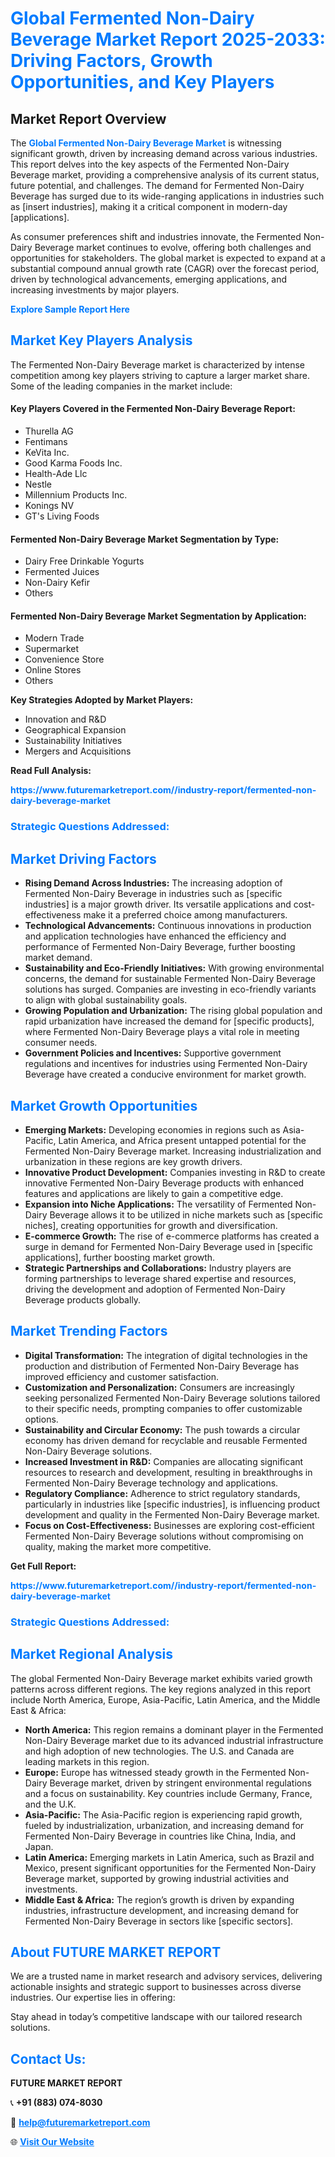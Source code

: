 <h1 style="color: #007BFF;">Global Fermented Non-Dairy Beverage Market Report 2025-2033: Driving Factors, Growth Opportunities, and Key Players</h1>

<section id="overview">
<h2>Market Report Overview</h2>
<p>The <a href="https://www.futuremarketreport.com//industry-report/fermented-non-dairy-beverage-market" style="color: #007BFF; text-decoration: none;"><strong>Global Fermented Non-Dairy Beverage Market</strong></a> is witnessing significant growth, driven by increasing demand across various industries. This report delves into the key aspects of the Fermented Non-Dairy Beverage market, providing a comprehensive analysis of its current status, future potential, and challenges. The demand for Fermented Non-Dairy Beverage has surged due to its wide-ranging applications in industries such as [insert industries], making it a critical component in modern-day [applications].</p>
<p>As consumer preferences shift and industries innovate, the Fermented Non-Dairy Beverage market continues to evolve, offering both challenges and opportunities for stakeholders. The global market is expected to expand at a substantial compound annual growth rate (CAGR) over the forecast period, driven by technological advancements, emerging applications, and increasing investments by major players.</p>
</section>

<section id="overview">
<p><a href="https://www.futuremarketreport.com//request-sample/reportId=86989" style="color: #007BFF; text-decoration: none;"><strong>Explore Sample Report Here</strong></a></p>
</section>

<section id="key-players">
<h2 style="color: #007BFF;">Market Key Players Analysis</h2>
<p>The Fermented Non-Dairy Beverage market is characterized by intense competition among key players striving to capture a larger market share. Some of the leading companies in the market include:</p>
<h4>Key Players Covered in the Fermented Non-Dairy Beverage Report:</h4>
<ul><li>Thurella AG</li><li>Fentimans</li><li>KeVita Inc.</li><li>Good Karma Foods Inc.</li><li>Health-Ade Llc</li><li>Nestle</li><li>Millennium Products Inc.</li><li>Konings NV</li><li>GT&#039;s Living Foods</li></ul>
<h4>Fermented Non-Dairy Beverage Market Segmentation by Type:</h4>
<ul><li>Dairy Free Drinkable Yogurts</li><li>Fermented Juices</li><li>Non-Dairy Kefir</li><li>Others</li></ul>

<h4>Fermented Non-Dairy Beverage Market Segmentation by Application:</h4>
<ul><li>Modern Trade</li><li>Supermarket</li><li>Convenience Store</li><li>Online Stores</li><li>Others</li></ul>
<p><strong>Key Strategies Adopted by Market Players:</strong></p>
<ul>
<li>Innovation and R&D</li>
<li>Geographical Expansion</li>
<li>Sustainability Initiatives</li>
<li>Mergers and Acquisitions</li>
</ul>
</section>

<section>
<p><strong>Read Full Analysis: </strong></p><a href="https://www.futuremarketreport.com//industry-report/fermented-non-dairy-beverage-market" style="color: #007BFF; text-decoration: none;"><strong>https://www.futuremarketreport.com//industry-report/fermented-non-dairy-beverage-market</strong></a>
<h3 style="color: #007BFF;">Strategic Questions Addressed:</h3>
</section>

<section id="driving-factors">
<h2 style="color: #007BFF;">Market Driving Factors</h2>
<ul>
<li><strong>Rising Demand Across Industries:</strong> The increasing adoption of Fermented Non-Dairy Beverage in industries such as [specific industries] is a major growth driver. Its versatile applications and cost-effectiveness make it a preferred choice among manufacturers.</li>
<li><strong>Technological Advancements:</strong> Continuous innovations in production and application technologies have enhanced the efficiency and performance of Fermented Non-Dairy Beverage, further boosting market demand.</li>
<li><strong>Sustainability and Eco-Friendly Initiatives:</strong> With growing environmental concerns, the demand for sustainable Fermented Non-Dairy Beverage solutions has surged. Companies are investing in eco-friendly variants to align with global sustainability goals.</li>
<li><strong>Growing Population and Urbanization:</strong> The rising global population and rapid urbanization have increased the demand for [specific products], where Fermented Non-Dairy Beverage plays a vital role in meeting consumer needs.</li>
<li><strong>Government Policies and Incentives:</strong> Supportive government regulations and incentives for industries using Fermented Non-Dairy Beverage have created a conducive environment for market growth.</li>
</ul>
</section>

<section id="growth-opportunities">
<h2 style="color: #007BFF;">Market Growth Opportunities</h2>
<ul>
<li><strong>Emerging Markets:</strong> Developing economies in regions such as Asia-Pacific, Latin America, and Africa present untapped potential for the Fermented Non-Dairy Beverage market. Increasing industrialization and urbanization in these regions are key growth drivers.</li>
<li><strong>Innovative Product Development:</strong> Companies investing in R&D to create innovative Fermented Non-Dairy Beverage products with enhanced features and applications are likely to gain a competitive edge.</li>
<li><strong>Expansion into Niche Applications:</strong> The versatility of Fermented Non-Dairy Beverage allows it to be utilized in niche markets such as [specific niches], creating opportunities for growth and diversification.</li>
<li><strong>E-commerce Growth:</strong> The rise of e-commerce platforms has created a surge in demand for Fermented Non-Dairy Beverage used in [specific applications], further boosting market growth.</li>
<li><strong>Strategic Partnerships and Collaborations:</strong> Industry players are forming partnerships to leverage shared expertise and resources, driving the development and adoption of Fermented Non-Dairy Beverage products globally.</li>
</ul>
</section>

<section id="trending-factors">
<h2 style="color: #007BFF;">Market Trending Factors</h2>
<ul>
<li><strong>Digital Transformation:</strong> The integration of digital technologies in the production and distribution of Fermented Non-Dairy Beverage has improved efficiency and customer satisfaction.</li>
<li><strong>Customization and Personalization:</strong> Consumers are increasingly seeking personalized Fermented Non-Dairy Beverage solutions tailored to their specific needs, prompting companies to offer customizable options.</li>
<li><strong>Sustainability and Circular Economy:</strong> The push towards a circular economy has driven demand for recyclable and reusable Fermented Non-Dairy Beverage solutions.</li>
<li><strong>Increased Investment in R&D:</strong> Companies are allocating significant resources to research and development, resulting in breakthroughs in Fermented Non-Dairy Beverage technology and applications.</li>
<li><strong>Regulatory Compliance:</strong> Adherence to strict regulatory standards, particularly in industries like [specific industries], is influencing product development and quality in the Fermented Non-Dairy Beverage market.</li>
<li><strong>Focus on Cost-Effectiveness:</strong> Businesses are exploring cost-efficient Fermented Non-Dairy Beverage solutions without compromising on quality, making the market more competitive.</li>
</ul>
</section>

<section>
<p><strong>Get Full Report: </strong></p><a href="https://www.futuremarketreport.com//industry-report/fermented-non-dairy-beverage-market" style="color: #007BFF; text-decoration: none;"><strong>https://www.futuremarketreport.com//industry-report/fermented-non-dairy-beverage-market</strong></a>
<h3 style="color: #007BFF;">Strategic Questions Addressed:</h3>
</section>


<section id="regional-analysis">
<h2 style="color: #007BFF;">Market Regional Analysis</h2>
<p>The global Fermented Non-Dairy Beverage market exhibits varied growth patterns across different regions. The key regions analyzed in this report include North America, Europe, Asia-Pacific, Latin America, and the Middle East & Africa:</p>
<ul>
<li><strong>North America:</strong> This region remains a dominant player in the Fermented Non-Dairy Beverage market due to its advanced industrial infrastructure and high adoption of new technologies. The U.S. and Canada are leading markets in this region.</li>
<li><strong>Europe:</strong> Europe has witnessed steady growth in the Fermented Non-Dairy Beverage market, driven by stringent environmental regulations and a focus on sustainability. Key countries include Germany, France, and the U.K.</li>
<li><strong>Asia-Pacific:</strong> The Asia-Pacific region is experiencing rapid growth, fueled by industrialization, urbanization, and increasing demand for Fermented Non-Dairy Beverage in countries like China, India, and Japan.</li>
<li><strong>Latin America:</strong> Emerging markets in Latin America, such as Brazil and Mexico, present significant opportunities for the Fermented Non-Dairy Beverage market, supported by growing industrial activities and investments.</li>
<li><strong>Middle East & Africa:</strong> The region’s growth is driven by expanding industries, infrastructure development, and increasing demand for Fermented Non-Dairy Beverage in sectors like [specific sectors].</li>
</ul>
</section>

<footer>
<h2 style="color: #007BFF;">About FUTURE MARKET REPORT</h2>
<p>We are a trusted name in market research and advisory services, delivering actionable insights and strategic support to businesses across diverse industries. Our expertise lies in offering:</p>

<p>Stay ahead in today’s competitive landscape with our tailored research solutions.</p>

<h2 style="color: #007BFF;">Contact Us:</h2>
<p><strong>FUTURE MARKET REPORT</strong></p>
<p>📞 <strong>+91 (883) 074-8030</strong></p>
<p>📧 <strong><a href="mailto:help@futuremarketreport.com" style="color: #007BFF;">help@futuremarketreport.com</a></strong></p>
<p>🌐 <strong><a href="https://www.futuremarketreport.com/" style="color: #007BFF;">Visit Our Website</a></strong></p>
</footer>